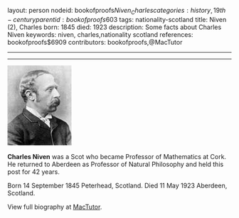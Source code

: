 layout: person
nodeid: bookofproofs$Niven_Charles
categories: history,19th-century
parentid: bookofproofs$603
tags: nationality-scotland
title: Niven (2), Charles
born: 1845
died: 1923
description: Some facts about Charles Niven
keywords: niven, charles,nationality scotland
references: bookofproofs$6909
contributors: bookofproofs,@MacTutor

---


---

![Niven_Charles.jpg](https://github.com/bookofproofs/bookofproofs.github.io/blob/main/_sources/_assets/images/portraits/Niven_Charles.jpg?raw=true)

**Charles Niven** was a Scot who became Professor of Mathematics at Cork. He returned to Aberdeen as Professor of Natural Philosophy and held this post for 42 years.

Born 14 September 1845 Peterhead, Scotland. Died 11 May 1923 Aberdeen, Scotland.


View full biography at [MacTutor](https://mathshistory.st-andrews.ac.uk/Biographies/Niven_Charles/).